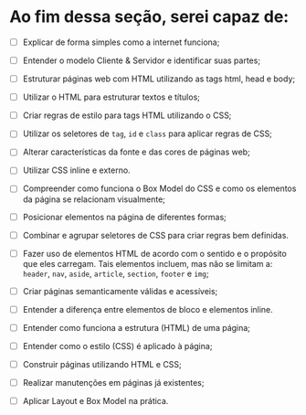 # Ao fim dessa seção, serei capaz de:
- [ ] Explicar de forma simples como a internet funciona;

- [ ] Entender o modelo Cliente & Servidor e identificar suas partes;

- [ ] Estruturar páginas web com HTML utilizando as tags html, head e body;

- [ ] Utilizar o HTML para estruturar textos e títulos;

- [ ] Criar regras de estilo para tags HTML utilizando o CSS;

- [ ] Utilizar os seletores de `tag`, `id` e `class` para aplicar regras de CSS;

- [ ] Alterar características da fonte e das cores de páginas web;

- [ ] Utilizar CSS inline e externo.

- [ ] Compreender como funciona o Box Model do CSS e como os elementos da página se relacionam visualmente;

- [ ] Posicionar elementos na página de diferentes formas;

- [ ] Combinar e agrupar seletores de CSS para criar regras bem definidas.

- [ ] Fazer uso de elementos HTML de acordo com o sentido e o propósito que eles carregam. Tais elementos incluem, mas não se limitam a: `header`, `nav`, `aside`, `article`, `section`, `footer` e `img`;

- [ ] Criar páginas semanticamente válidas e acessíveis;

- [ ] Entender a diferença entre elementos de bloco e elementos inline.

- [ ] Entender como funciona a estrutura (HTML) de uma página;

- [ ] Entender como o estilo (CSS) é aplicado à página;

- [ ] Construir páginas utilizando HTML e CSS;

- [ ] Realizar manutenções em páginas já existentes;

- [ ] Aplicar Layout e Box Model na prática.

